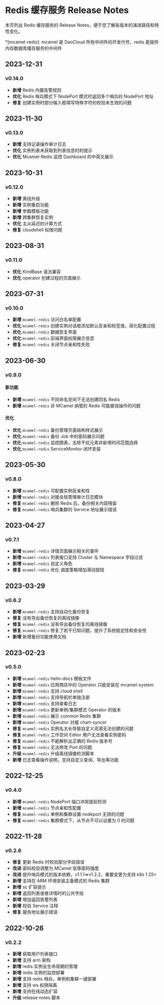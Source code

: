 # Redis 缓存服务 Release Notes

本页列出 Redis 缓存服务的 Release Notes，便于您了解各版本的演进路径和特性变化。

*[mcamel-redis]: mcamel 是 DaoCloud 所有中间件的开发代号，redis 是提供内存数据库缓存服务的中间件

## 2023-12-31

### v0.14.0

- **新增** Redis 内置告警规则
- **优化** Redis 哨兵模式下 NodePort 模式时返回多个哨兵的 NodePort 地址
- **修复** 创建实例时部分输入框填写特殊字符的校验未生效的问题

## 2023-11-30

### v0.13.0

- **新增** 支持记录操作审计日志
- **优化** 实例列表未获取到列表信息时的提示
- **优化** Mcamel-Redis 监控 Dashboard 的中英文展示

## 2023-10-31

### v0.12.0

- **新增** 离线升级
- **新增** 实例重启功能
- **新增** 参数模板功能
- **新增** 跨集群恢复实例
- **优化** 主从延迟的计算方式
- **修复** cloudshell 权限问题

## 2023-08-31

### v0.11.0

- **优化** KindBase 语法兼容
- **优化** operator 创建过程的页面展示

## 2023-07-31

### v0.10.0

- **新增** `mcamel-redis` 访问白名单配置
- **优化** `mcamel-redis` 创建实例对话框添加默认反亲和标签值，简化配置过程
- **优化** `mcamel-redis` 数据恢复界面
- **优化** `mcamel-redis` 前端界面权限展示信息
- **修复** `mcamel-redis` 关闭节点亲和性失败

## 2023-06-30

### v0.9.0

#### 新功能

- **新增** `mcamel-redis` 不同命名空间下无法创建同名 Redis
- **新增** `mcamel-redis` 非 MCamel 纳管的 Redis 可能被误操作的问题

#### 优化

- **优化** `mcamel-redis` 备份管理页面结构样式展示
- **优化** `mcamel-redis` 备份 Job 中的密码展示问题
- **优化** `mcamel-redis` 监控图表，去除干扰元素并新增时间范围选择
- **优化** `mcamel-redis` ServiceMonitor 闭环安装

## 2023-05-30

### v0.8.0

- **新增** `mcamel-redis` 可配置实例反亲和性
- **新增** `mcamel-redis` 对接全局管理审计日志模块
- **修复** `mcamel-redis` 删除 Redis 后，备份相关内容残留
- **修复** `mcamel-redis` 哨兵集群的 Service 地址展示错误

## 2023-04-27

### v0.7.1

- **新增** `mcamel-redis` 详情页面展示相关的事件
- **新增** `mcamel-redis` 列表接口支持 Cluster 与 Namespace 字段过滤
- **新增** `mcamel-redis` 自定义角色
- **修复** `mcamel-redis` 优化 调度策略增加滑动按钮

## 2023-03-29

### v0.6.2

- **新增** `mcamel-redis` 支持自动化备份恢复
- **修复** 没有导出备份恢复的离线镜像
- **修复** `mcamel-redis` 没有导出备份恢复的离线镜像
- **修复** `mcamel-redis` 修复了若干已知问题，提升了系统稳定性和安全性
- **新增** 新增备份功能使用文档

## 2023-02-23

### v0.5.0

- **新增** `mcamel-redis` helm-docs 模板文件
- **新增** `mcamel-redis` 应用商店中的 Operator 只能安装在 mcamel-system
- **新增** `mcamel-redis` 支持 cloud shell
- **新增** `mcamel-redis` 支持导航栏单独注册
- **新增** `mcamel-redis` 支持查看日志
- **新增** `mcamel-redis` 更新单例/集群模式 Operator 的版本
- **新增** `mcamel-redis` 展示 common Redis 集群
- **新增** `mcamel-redis` Operator 对接 chart-syncer
- **修复** `mcamel-redis` 实例名太长导致自定义资源无法创建的问题
- **修复** `mcamel-redis` 工作空间 Editor 用户无法查看实例密码
- **修复** `mcamel-redis` 不能解析出正确的 Redis 版本号
- **修复** `mcamel-redis` 无法修改 Port 的问题
- **升级** `mcamel-redis` 升级离线镜像检测脚本  
- **新增** 日志查看操作说明，支持自定义查询、导出等功能

## 2022-12-25

### v0.4.0

- **新增** `mcamel-redis` NodePort 端口冲突提前检测
- **新增** `mcamel-redis` 节点亲和性配置
- **修复** `mcamel-redis` 单例和集群设置 nodeport 无效的问题
- **修复** `mcamel-redis` 集群模式下，从节点不可以设置为 0 的问题

## 2022-11-28

### v0.2.6

- **修复** 更新 Redis 时校验部分字段错误
- **改进** 密码校验调整为 MCamel 低等密码强度
- **改进** 提升哨兵模式的版本依赖，v1.1.1=>v1.2.2，重要变更为支持 k8s 1.25+
- **新增** 支持在 ARM 环境安装主备模式的 Redis 集群
- **新增** sc 扩容提示
- **新增** 返回列表或者详情时的公共字段
- **新增** 增加返回告警列表
- **新增** 校验 Service 注释
- **修复** 服务地址展示错误

## 2022-10-26

### v0.2.2

- **新增** 获取用户列表接口
- **新增** 支持 arm 架构
- **新增** redis 实例全生命周期的管理
- **新增** redis 实例的监控部署
- **新增** 支持 redis 哨兵，单例和集群一键部署
- **新增** 支持 ws 权限隔离
- **新增** 支持在线动态扩容
- **升级** release notes 脚本
